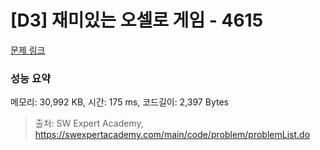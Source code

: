 # [D3] 재미있는 오셀로 게임 - 4615 

[문제 링크](https://swexpertacademy.com/main/code/problem/problemDetail.do?contestProbId=AWQmA4uK8ygDFAXj) 

### 성능 요약

메모리: 30,992 KB, 시간: 175 ms, 코드길이: 2,397 Bytes



> 출처: SW Expert Academy, https://swexpertacademy.com/main/code/problem/problemList.do